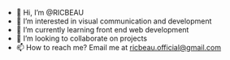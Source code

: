 - 👋 Hi, I’m @RICBEAU
- 👀 I’m interested in visual communication and development
- 🌱 I’m currently learning front end web development
- 💞️ I’m looking to collaborate on projects
- 📫 How to reach me? Email me at ricbeau.official@gmail.com

<!---
RICBEAU/RICBEAU is a ✨ special ✨ repository because its `README.md` (this file) appears on your GitHub profile.
You can click the Preview link to take a look at your changes.
--->
